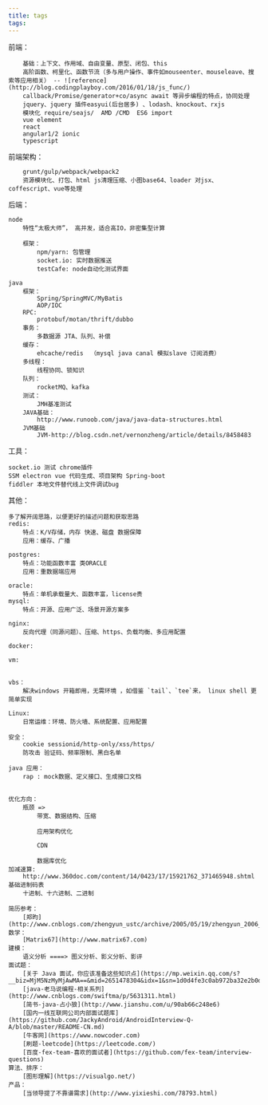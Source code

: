 ```yaml
---
title: tags
tags:
---
```


前端：

        基础：上下文、作用域、自由变量、原型、闭包、this
        高阶函数、柯里化、函数节流（多与用户操作、事件如mouseenter、mouseleave、搜索等应用相关） -- ![reference](http://blog.codingplayboy.com/2016/01/18/js_func/)
        callback/Promise/generator+co/async await 等异步编程的特点，协同处理
        jquery、jquery 插件easyui(后台居多) 、lodash、knockout、rxjs
        模块化 require/seajs/  AMD /CMD  ES6 import
        vue element
        react
        angular1/2 ionic
        typescript

前端架构：

        grunt/gulp/webpack/webpack2
        资源模块化、打包、html js清理压缩、小图base64、loader 对jsx、coffescript、vue等处理

后端：

    node
        特性“太极大师”， 高并发，适合高IO，非密集型计算

        框架：
            npm/yarn: 包管理
            socket.io: 实时数据推送
            testCafe: node自动化测试界面

    java
        框架：
            Spring/SpringMVC/MyBatis
            AOP/IOC
        RPC:
            protobuf/motan/thrift/dubbo
        事务：
            多数据源 JTA、队列、补偿
        缓存：
            ehcache/redis  （mysql java canal 模拟slave 订阅消费）
        多线程：
            线程协同、锁知识
        队列：
            rocketMQ、kafka
        测试：
            JMH基准测试
        JAVA基础：
            http://www.runoob.com/java/java-data-structures.html
        JVM基础
            JVM-http://blog.csdn.net/vernonzheng/article/details/8458483

工具：

    socket.io 测试 chrome插件
    SSM electron vue 代码生成、项目架构 Spring-boot
    fiddler 本地文件替代线上文件调试bug

其他：

    多了解开阔思路，以便更好的描述问题和获取思路
    redis:
        特点：K/V存储，内存 快速、磁盘 数据保障
        应用：缓存、广播

    postgres:
        特点：功能函数丰富 类ORACLE
        应用：重数据端应用

    oracle:
        特点：单机承载量大、函数丰富，license贵
    mysql:
        特点：开源、应用广泛、场景开源方案多

    nginx:
        反向代理（同源问题）、压缩、https、负载均衡、多应用配置

    docker:

    vm:


    vbs：
        解决windows 开箱即用，无需环境 ，如借鉴 `tail`、`tee`来， linux shell 更简单实现

    Linux:
        日常运维：环境、防火墙、系统配置、应用配置

    安全：
        cookie sessionid/http-only/xss/https/
        防攻击 验证码、频率限制、黑白名单

    java 应用：
        rap : mock数据、定义接口、生成接口文档


    优化方向：
        瓶颈 =>
            带宽、数据结构、压缩

            应用架构优化

            CDN

            数据库优化
    加减速算:
        http://www.360doc.com/content/14/0423/17/15921762_371465948.shtml
    基础进制码表
        十进制、十六进制、二进制
    
    简历参考：
        [郑昀](http://www.cnblogs.com/zhengyun_ustc/archive/2005/05/19/zhengyun_2006_chinese_resume.html)
    数学：
        [Matrix67](http://www.matrix67.com)
    建模：
        语义分析 ====> 图义分析、影义分析、影评
    面试题：
        [关于 Java 面试，你应该准备这些知识点](https://mp.weixin.qq.com/s?__biz=MjM5NzMyMjAwMA==&mid=2651478304&idx=1&sn=1d0d4fe3c0ab972ba32e2b0d8d246e71&chksm=bd25355f8a52bc49a8d6e4f6141a3f9270eb8c42e4a984d8953a089aecbed287c1616295333a&mpshare=1&scene=1&srcid=0406UdUJTBRIKSgaARqGPdKU#rd)
        [java-老马说编程-相关系列](http://www.cnblogs.com/swiftma/p/5631311.html)
        [简书-java-占小狼](http://www.jianshu.com/u/90ab66c248e6)
        [国内一线互联网公司内部面试题库](https://github.com/JackyAndroid/AndroidInterview-Q-A/blob/master/README-CN.md)
        [牛客网](https://www.nowcoder.com)
        [刷题-leetcode](https://leetcode.com/)
        [百度-fex-team-喜欢的面试者](https://github.com/fex-team/interview-questions)
    算法、排序：
        [图形理解](https://visualgo.net/)
    产品：
        [当领导提了不靠谱需求](http://www.yixieshi.com/78793.html)
